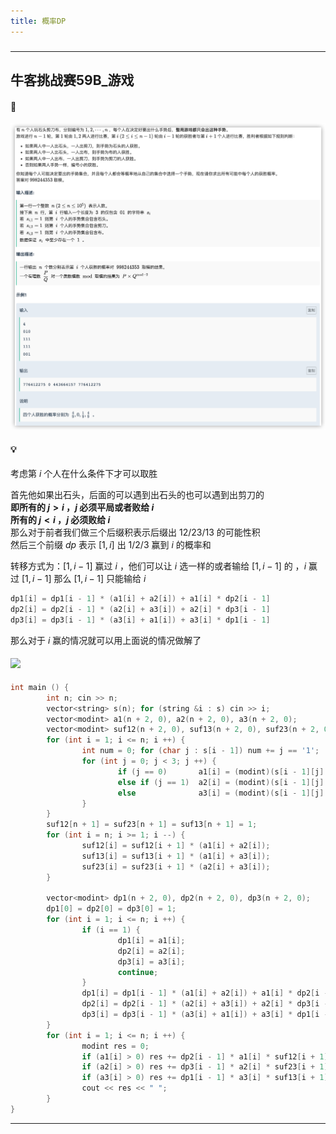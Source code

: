 ```yaml
---
title: 概率DP
---
```


###
<hr>

## 牛客挑战赛59B_游戏

#### 🔗
<a href="https://ac.nowcoder.com/acm/contest/11199/B">![20220416171956](https://raw.githubusercontent.com/Tequila-Avage/PicGoBeds/master/20220416171956.png)</a>

#### 💡
考虑第 $i$ 个人在什么条件下才可以取胜  
  
首先他如果出石头，后面的可以遇到出石头的也可以遇到出剪刀的  
<b>即所有的 $j>i$ ，$j$ 必须平局或者败给 $i$   
所有的 $j<i$ ，$j$ 必须败给 $i$ </b>   
那么对于前者我们做三个后缀积表示后缀出 $12/23/13$ 的可能性积  
然后三个前缀 $dp$ 表示 $[1,i]$ 出 $1/2/3$  赢到 $i$ 的概率和    
  
转移方式为：$[1,i-1]$ 赢过 $i$ ，他们可以让 $i$ 选一样的或者输给 $[1,i-1]$ 的 ，$i$ 赢过 $[1,i-1]$ 那么 $[1,i-1]$ 只能输给 $i$       
```cpp
dp1[i] = dp1[i - 1] * (a1[i] + a2[i]) + a1[i] * dp2[i - 1]
dp2[i] = dp2[i - 1] * (a2[i] + a3[i]) + a2[i] * dp3[i - 1]
dp3[i] = dp3[i - 1] * (a3[i] + a1[i]) + a3[i] * dp1[i - 1]
``` 

那么对于 $i$ 赢的情况就可以用上面说的情况做解了  
  
#### <img src="https://img-blog.csdnimg.cn/20210713144601841.png" >
```cpp
int main () {
        int n; cin >> n;
        vector<string> s(n); for (string &i : s) cin >> i;
        vector<modint> a1(n + 2, 0), a2(n + 2, 0), a3(n + 2, 0);
        vector<modint> suf12(n + 2, 0), suf13(n + 2, 0), suf23(n + 2, 0);
        for (int i = 1; i <= n; i ++) {
                int num = 0; for (char j : s[i - 1]) num += j == '1';
                for (int j = 0; j < 3; j ++) {
                        if (j == 0)       a1[i] = (modint)(s[i - 1][j] == '1') / num;
                        else if (j == 1)  a2[i] = (modint)(s[i - 1][j] == '1') / num;
                        else              a3[i] = (modint)(s[i - 1][j] == '1') / num;
                }
        }
        suf12[n + 1] = suf23[n + 1] = suf13[n + 1] = 1;
        for (int i = n; i >= 1; i --) {
                suf12[i] = suf12[i + 1] * (a1[i] + a2[i]);
                suf13[i] = suf13[i + 1] * (a1[i] + a3[i]);
                suf23[i] = suf23[i + 1] * (a2[i] + a3[i]);
        }

        vector<modint> dp1(n + 2, 0), dp2(n + 2, 0), dp3(n + 2, 0);
        dp1[0] = dp2[0] = dp3[0] = 1;
        for (int i = 1; i <= n; i ++) {
                if (i == 1) {
                        dp1[i] = a1[i];
                        dp2[i] = a2[i];
                        dp3[i] = a3[i];
                        continue;
                }
                dp1[i] = dp1[i - 1] * (a1[i] + a2[i]) + a1[i] * dp2[i - 1];
                dp2[i] = dp2[i - 1] * (a2[i] + a3[i]) + a2[i] * dp3[i - 1];
                dp3[i] = dp3[i - 1] * (a3[i] + a1[i]) + a3[i] * dp1[i - 1];
        }
        for (int i = 1; i <= n; i ++) {
                modint res = 0;
                if (a1[i] > 0) res += dp2[i - 1] * a1[i] * suf12[i + 1];
                if (a2[i] > 0) res += dp3[i - 1] * a2[i] * suf23[i + 1];
                if (a3[i] > 0) res += dp1[i - 1] * a3[i] * suf13[i + 1];
                cout << res << " ";
        }
}
```
<hr>
